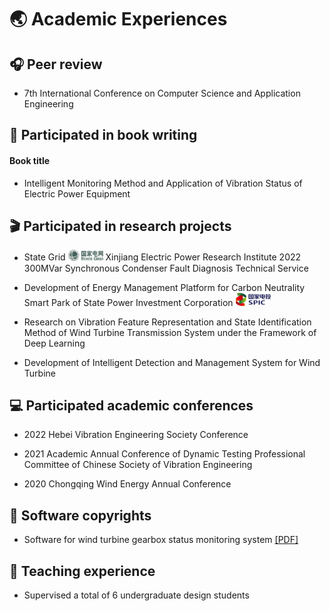 # 🌏 Academic Experiences

## 🎧 Peer review

- 7th International Conference on Computer Science and Application Engineering

## 📖 Participated in book writing

####  Book title

- Intelligent Monitoring Method and Application of Vibration Status of Electric Power Equipment

## 🎬 Participated in research projects

- State Grid <img src='./images/sg.png' style='width: 4em;'> Xinjiang Electric Power Research Institute 2022 300MVar Synchronous Condenser Fault Diagnosis Technical Service

- Development of Energy Management Platform for Carbon Neutrality Smart Park of State Power Investment Corporation <img src='./images/SPIC.png' style='width: 4em;'>

- Research on Vibration Feature Representation and State Identification Method of Wind Turbine Transmission System under the Framework of Deep Learning

- Development of Intelligent Detection and Management System for Wind Turbine

## 💻 Participated academic conferences

- 2022 Hebei Vibration Engineering Society Conference

- 2021 Academic Annual Conference of Dynamic Testing Professional Committee of Chinese Society of Vibration Engineering

- 2020 Chongqing Wind Energy Annual Conference

## 📄 Software copyrights

- Software for wind turbine gearbox status monitoring system <a href='../files/rz.pdf '><i class="fa fa-file-pdf"></i>[PDF]</a>

## 📐 Teaching experience

- Supervised a total of 6 undergraduate design students